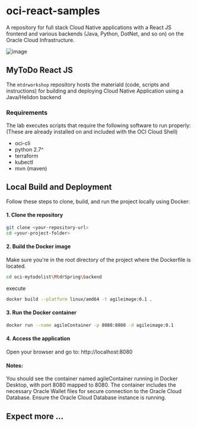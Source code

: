 # oci-react-samples
A repository for full stack Cloud Native applications with a React JS frontend and various backends (Java, Python, DotNet, and so on) on the Oracle Cloud Infrastructure.

![image](https://user-images.githubusercontent.com/7783295/116454396-cbfb7a00-a814-11eb-8196-ba2113858e8b.png)
  

## MyToDo React JS
The `mtdrworkshop` repository hosts the materiald (code, scripts and instructions) for building and deploying Cloud Native Application using a Java/Helidon backend


### Requirements
The lab executes scripts that require the following software to run properly: (These are already installed on and included with the OCI Cloud Shell)
* oci-cli
* python 2.7^
* terraform
* kubectl
* mvn (maven) 

## Local Build and Deployment

Follow these steps to clone, build, and run the project locally using Docker:

#### 1. Clone the repository  
```bash
git clone <your-repository-url>
cd <your-project-folder>
```
#### 2. Build the Docker image
Make sure you're in the root directory of the project where the Dockerfile is located.
```bash
cd oci-mytodolist\MtdrSpring\backend 
```
execute
```bash
docker build --platform linux/amd64 -t agileimage:0.1 .
```
#### 3. Run the Docker container
```bash
docker run --name agileContainer -p 8080:8080 -d agileimage:0.1

```
####  4. Access the application
Open your browser and go to: http://localhost:8080

#### Notes:

You should see the container named agileContainer running in Docker Desktop, with port 8080 mapped to 8080.
The container includes the necessary Oracle Wallet files for secure connection to the Oracle Cloud Database.
Ensure the Oracle Cloud Database instance is running.

## Expect more ...


